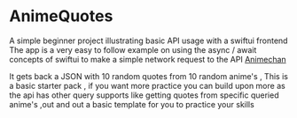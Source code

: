 # AnimeQuotes
A simple beginner project illustrating basic API usage with a swiftui frontend
The app is a very easy to follow example on using the async / await concepts of swiftui to make a simple network request to the API [Animechan](https://animechan.vercel.app)

It gets back a JSON with 10 random quotes from 10 random anime's , This is a basic starter pack , if you want more practice you can build upon more as the api has 
other query supports like getting quotes from specific queried anime's ,out and out a basic template for you to practice your skills
